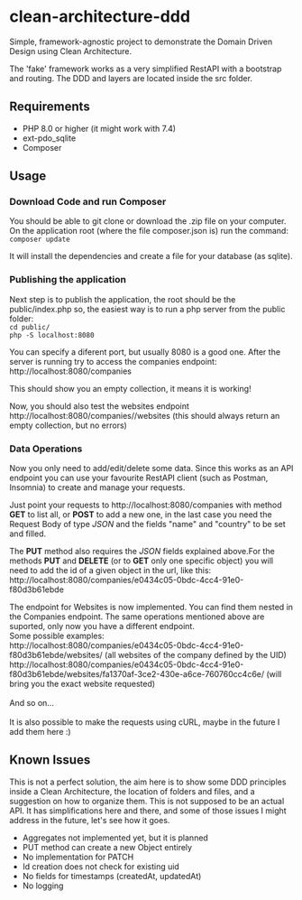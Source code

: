 # clean-architecture-ddd
Simple, framework-agnostic project to demonstrate the Domain Driven Design using Clean Architecture. 

The 'fake' framework works as a very simplified RestAPI with a bootstrap and routing.
The DDD and layers are located inside the src folder. 

## Requirements
 - PHP 8.0 or higher (it might work with 7.4)
 - ext-pdo_sqlite
 - Composer


## Usage

### Download Code and run Composer
You should be able to git clone or download the .zip file on your computer. On the application root (where the file composer.json is) run the command:
`composer update`

It will install the dependencies and create a file for your database (as sqlite). 


### Publishing the application

Next step is to publish the application, the root should be the public/index.php so, the easiest way is to run a php server from the public folder:
<br>`cd public/`
<br>`php -S localhost:8080`

You can specify a diferent port, but usually 8080 is a good one.
After the server is running try to access the companies endpoint: 
<br>http://localhost:8080/companies

This should show you an empty collection, it means it is working!

Now, you should also test the websites endpoint 
<br>http://localhost:8080/companies//websites
(this should always return an empty collection, but no errors)

### Data Operations

Now you only need to add/edit/delete some data. Since this works as an API endpoint you can use your favourite RestAPI client (such as Postman, Insomnia) to create and manage your requests.

Just point your requests to http://localhost:8080/companies with method **GET** to list all, or **POST** to add a new one, in the last case you need the Request Body of type *JSON* and the fields "name" and "country" to be set and filled.

The **PUT** method also requires the *JSON*  fields explained above.For the methods **PUT** and **DELETE** (or to **GET** only one specific object) you will need to add the id of a given object in the url, like this: <br>
http://localhost:8080/companies/e0434c05-0bdc-4cc4-91e0-f80d3b61ebde 

The endpoint for Websites is now implemented. You can find them nested in the Companies endpoint. The same operations mentioned above are suported, only now you have a different endpoint. <br>
Some possible examples:<br>
http://localhost:8080/companies/e0434c05-0bdc-4cc4-91e0-f80d3b61ebde/websites/ (all websites of the company defined by the UID)<br>
http://localhost:8080/companies/e0434c05-0bdc-4cc4-91e0-f80d3b61ebde/websites/fa1370af-3ce2-430e-a6ce-760760cc4c6e/ (will bring you the exact website requested)
<br><br>
And so on...
<br><br>
It is also possible to make the requests using cURL, maybe in the future I add them here :)


## Known Issues

This is not a perfect solution, the aim here is to show some DDD principles inside a Clean Architecture, the location of folders and files, and a suggestion on how to organize them. This is not supposed to be an actual API. 
It has simplifications here and there, and some of those issues I might address in the future, let's see how it goes. 

 - Aggregates not implemented yet, but it is planned 
 - PUT method can create a new Object entirely
 - No implementation for PATCH
 - Id creation does not check for existing uid
 - No fields for timestamps (createdAt, updatedAt)
 - No logging


